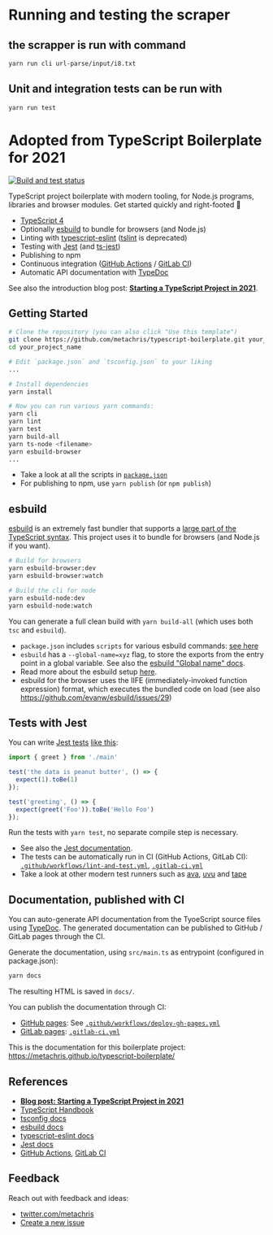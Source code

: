 # Running and testing the scraper

## the scrapper is run with command

```bash
yarn run cli url-parse/input/i8.txt
```

## Unit and integration tests can be run with
```bash
yarn run test
```
# Adopted from TypeScript Boilerplate for 2021

[![Build and test status](https://github.com/metachris/typescript-boilerplate/workflows/Lint%20and%20test/badge.svg)](https://github.com/metachris/typescript-boilerplate/actions?query=workflow%3A%22Build+and+test%22)

TypeScript project boilerplate with modern tooling, for Node.js programs, libraries and browser modules. Get started quickly and right-footed 🚀

* [TypeScript 4](https://www.typescriptlang.org/)
* Optionally [esbuild](https://esbuild.github.io/) to bundle for browsers (and Node.js)
* Linting with [typescript-eslint](https://github.com/typescript-eslint/typescript-eslint) ([tslint](https://palantir.github.io/tslint/) is deprecated)
* Testing with [Jest](https://jestjs.io/docs/getting-started) (and [ts-jest](https://www.npmjs.com/package/ts-jest))
* Publishing to npm
* Continuous integration ([GitHub Actions](https://docs.github.com/en/actions) / [GitLab CI](https://docs.gitlab.com/ee/ci/))
* Automatic API documentation with [TypeDoc](https://typedoc.org/guides/doccomments/)

See also the introduction blog post: **[Starting a TypeScript Project in 2021](https://www.metachris.com/2021/03/bootstrapping-a-typescript-node.js-project/)**.


## Getting Started

```bash
# Clone the repository (you can also click "Use this template")
git clone https://github.com/metachris/typescript-boilerplate.git your_project_name
cd your_project_name

# Edit `package.json` and `tsconfig.json` to your liking
...

# Install dependencies
yarn install

# Now you can run various yarn commands:
yarn cli
yarn lint
yarn test
yarn build-all
yarn ts-node <filename>
yarn esbuild-browser
...
```

* Take a look at all the scripts in [`package.json`](https://github.com/metachris/typescript-boilerplate/blob/master/package.json)
* For publishing to npm, use `yarn publish` (or `npm publish`)

## esbuild

[esbuild](https://esbuild.github.io/) is an extremely fast bundler that supports a [large part of the TypeScript syntax](https://esbuild.github.io/content-types/#typescript). This project uses it to bundle for browsers (and Node.js if you want).

```bash
# Build for browsers
yarn esbuild-browser:dev
yarn esbuild-browser:watch

# Build the cli for node
yarn esbuild-node:dev
yarn esbuild-node:watch
```

You can generate a full clean build with `yarn build-all` (which uses both `tsc` and `esbuild`).

* `package.json` includes `scripts` for various esbuild commands: [see here](https://github.com/metachris/typescript-boilerplate/blob/master/package.json#L23)
* `esbuild` has a `--global-name=xyz` flag, to store the exports from the entry point in a global variable. See also the [esbuild "Global name" docs](https://esbuild.github.io/api/#global-name).
* Read more about the esbuild setup [here](https://www.metachris.com/2021/04/starting-a-typescript-project-in-2021/#esbuild).
* esbuild for the browser uses the IIFE (immediately-invoked function expression) format, which executes the bundled code on load (see also https://github.com/evanw/esbuild/issues/29)


## Tests with Jest

You can write [Jest tests](https://jestjs.io/docs/getting-started) [like this](https://github.com/metachris/typescript-boilerplate/blob/master/src/main.test.ts):

```typescript
import { greet } from './main'

test('the data is peanut butter', () => {
  expect(1).toBe(1)
});

test('greeting', () => {
  expect(greet('Foo')).toBe('Hello Foo')
});
```

Run the tests with `yarn test`, no separate compile step is necessary.

* See also the [Jest documentation](https://jestjs.io/docs/getting-started).
* The tests can be automatically run in CI (GitHub Actions, GitLab CI): [`.github/workflows/lint-and-test.yml`](https://github.com/metachris/typescript-boilerplate/blob/master/.github/workflows/lint-and-test.yml), [`.gitlab-ci.yml`](https://github.com/metachris/typescript-boilerplate/blob/master/.gitlab-ci.yml)
* Take a look at other modern test runners such as [ava](https://github.com/avajs/ava), [uvu](https://github.com/lukeed/uvu) and [tape](https://github.com/substack/tape)

## Documentation, published with CI

You can auto-generate API documentation from the TyoeScript source files using [TypeDoc](https://typedoc.org/guides/doccomments/). The generated documentation can be published to GitHub / GitLab pages through the CI.

Generate the documentation, using `src/main.ts` as entrypoint (configured in package.json):

```bash
yarn docs
```

The resulting HTML is saved in `docs/`.

You can publish the documentation through CI:
* [GitHub pages](https://pages.github.com/): See [`.github/workflows/deploy-gh-pages.yml`](https://github.com/metachris/typescript-boilerplate/blob/master/.github/workflows/deploy-gh-pages.yml)
* [GitLab pages](https://docs.gitlab.com/ee/user/project/pages/): [`.gitlab-ci.yml`](https://github.com/metachris/typescript-boilerplate/blob/master/.gitlab-ci.yml)

This is the documentation for this boilerplate project: https://metachris.github.io/typescript-boilerplate/

## References

* **[Blog post: Starting a TypeScript Project in 2021](https://www.metachris.com/2021/03/bootstrapping-a-typescript-node.js-project/)**
* [TypeScript Handbook](https://www.typescriptlang.org/docs/handbook/intro.html)
* [tsconfig docs](https://www.typescriptlang.org/tsconfig)
* [esbuild docs](https://esbuild.github.io/)
* [typescript-eslint docs](https://github.com/typescript-eslint/typescript-eslint/blob/master/docs/getting-started/linting/README.md)
* [Jest docs](https://jestjs.io/docs/getting-started)
* [GitHub Actions](https://docs.github.com/en/actions), [GitLab CI](https://docs.gitlab.com/ee/ci/)


## Feedback

Reach out with feedback and ideas:

* [twitter.com/metachris](https://twitter.com/metachris)
* [Create a new issue](https://github.com/metachris/typescript-boilerplate/issues)
